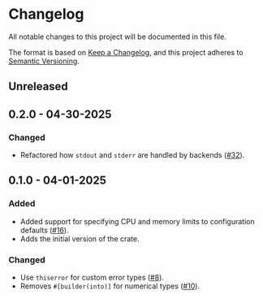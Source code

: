 # Changelog

All notable changes to this project will be documented in this file.

The format is based on [Keep a Changelog](https://keepachangelog.com/en/1.1.0/),
and this project adheres to [Semantic
Versioning](https://semver.org/spec/v2.0.0.html).

## Unreleased

## 0.2.0 - 04-30-2025

### Changed

* Refactored how `stdout` and `stderr` are handled by backends
  ([#32](https://github.com/stjude-rust-labs/crankshaft/pull/31)).

## 0.1.0 - 04-01-2025

### Added

* Added support for specifying CPU and memory limits to configuration defaults
  ([#16](https://github.com/stjude-rust-labs/crankshaft/pull/16)).
* Adds the initial version of the crate.

### Changed

* Use `thiserror` for custom error types
  ([#8](https://github.com/stjude-rust-labs/crankshaft/pull/8)).
* Removes `#[builder(into)]` for numerical types
  ([#10](https://github.com/stjude-rust-labs/crankshaft/pull/10)).
